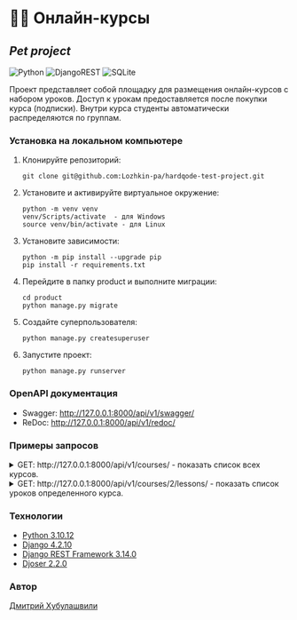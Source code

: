 # 👨‍💻 Онлайн-курсы 
## _Pet project_

![Python](https://img.shields.io/badge/python-3670A0?style=for-the-badge&logo=python&logoColor=ffdd54) ![DjangoREST](https://img.shields.io/badge/DJANGO-REST-ff1709?style=for-the-badge&logo=django&logoColor=white&color=ff1709&labelColor=gray) ![SQLite](https://img.shields.io/badge/sqlite-%2307405e.svg?style=for-the-badge&logo=sqlite&logoColor=white)

Проект представляет собой площадку для размещения онлайн-курсов с набором уроков. Доступ к урокам предоставляется после покупки курса (подписки). Внутри курса студенты автоматически распределяются по группам.

### __Установка на локальном компьютере__
1. Клонируйте репозиторий:
    ```
    git clone git@github.com:Lozhkin-pa/hardqode-test-project.git
    ```
2. Установите и активируйте виртуальное окружение:
    ```
    python -m venv venv
    venv/Scripts/activate  - для Windows
    source venv/bin/activate - для Linux
    ```
3. Установите зависимости:
    ```
    python -m pip install --upgrade pip
    pip install -r requirements.txt
    ```
4. Перейдите в папку product и выполните миграции:
    ```
    cd product
    python manage.py migrate
    ```
5. Создайте суперпользователя:
    ```
    python manage.py createsuperuser
    ```
6. Запустите проект:
    ```
    python manage.py runserver
    ```

### __OpenAPI документация__
* Swagger: http://127.0.0.1:8000/api/v1/swagger/
* ReDoc: http://127.0.0.1:8000/api/v1/redoc/

### __Примеры запросов__

<details><summary> GET: http://127.0.0.1:8000/api/v1/courses/  - показать список всех курсов.</summary>

    200 OK:
    ```
    [
        {
            "id": 3,
            "author": "Михаил Иванов",
            "title": "Backend developer",
            "start_date": "2024-03-03T12:00:00Z",
            "price": "15000",
            "lessons_count": 0,
            "lessons": [],
            "demand_course_percent": 0,
            "students_count": 0,
            "groups_filled_percent": 0
        },
        {
            "id": 2,
            "author": "Михаил Иванов",
            "title": "Python developer",
            "start_date": "2024-03-03T12:00:00Z",
            "price": "10000",
            "lessons_count": 3,
            "lessons": [
                {
                    "title": "Урок №1"
                },
                {
                    "title": "Урок №2"
                },
                {
                    "title": "Урок №3"
                }
            ],
            "demand_course_percent": 84,
            "students_count": 10,
            "groups_filled_percent": 83
        },
        {
            "id": 1,
            "author": "Иван Масков",
            "title": "Онлайн курс",
            "start_date": "2024-03-03T12:00:00Z",
            "price": "5000",
            "lessons_count": 3,
            "lessons": [
                {
                    "title": "Урок №1"
                },
                {
                    "title": "Урок №2"
                },
                {
                    "title": "Урок №3"
                }
            ],
            "demand_course_percent": 7,
            "students_count": 1,
            "groups_filled_percent": 10
        }
    ]
    ```
</details>

<details><summary> GET: http://127.0.0.1:8000/api/v1/courses/2/lessons/  - показать список уроков определенного курса.</summary>

    200 OK:
    ```
    [
        {
            "title": "Урок №1",
            "link": "http://www.example.com/video/",
            "course": "Python developer"
        },
        {
            "title": "Урок №2",
            "link": "http://www.example.com/video/",
            "course": "Python developer"
        },
        {
            "title": "Урок №3",
            "link": "http://www.example.com/video/",
            "course": "Python developer"
        }
    ]
    ```
</details>



### __Технологии__
* [Python 3.10.12](https://www.python.org/doc/)
* [Django 4.2.10](https://docs.djangoproject.com/en/4.2/)
* [Django REST Framework  3.14.0](https://www.django-rest-framework.org/)
* [Djoser  2.2.0](https://djoser.readthedocs.io/en/latest/getting_started.html)

### __Автор__
[Дмитрий Хубулашвили](https://github.com/DmitriyDecadenz)

